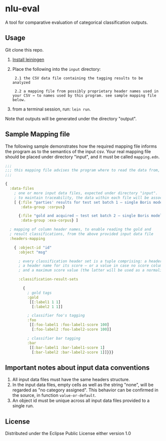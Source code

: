 # nlu-eval

A tool for comparative evaluation of categorical classification outputs.

## Usage

Git clone this repo.

1. [Install leiningen](https://leiningen.org/#install)

2. Place the following into the `input` directory:

        2.1 the CSV data file containing the tagging results to be analyzed

        2.2 a mapping file from possibly proprietary header names used in your CSV → to names used by this program. see sample mapping file below.

3. from a terminal session, run: `lein run`.

Note that outputs will be generated under the directory "output".


## Sample Mapping file

The following sample demonstrates how the required mapping file informs the program as to the semantics of the input csv.
Your real mapping file should be placed under directory "input", and it must be called `mapping.edn`.

```clojure
;;;
;;; this mapping file advises the program where to read the data from, and how to read it
;;;

{
  :data-files
    ; one or more input data files, expected under directory "input".
    ; to maintain traceability, the data within each file will be associated with the name provided by :data-group.
    [ {:file "parties' results for test set batch 1 ― single Boris model - results.csv"
       :data-group :corpus}

      {:file "gold and acquired ― test set batch 2 ― single Boris models - results.csv"
       :data-group :exa-corpus} ]

  ; mapping of column header names, to enable reading the gold and
  ; result classifications, from the above provided input data file
  :headers-mapping

    { :object-id "id"
      :object "msg"

      ; every classification header set is a tuple comprising: a header name,
      ; a header name for its score ― or a value in case no score column is provided,
      ; and a maximum score value (the latter will be used as a normalization factor).

      :classification-result-sets

        {
          ; gold tags
          :gold
           [[:label1 1 1]
            [:label2 1 1]]

          ; classifier foo's tagging
          :foo
           [[:foo-label1 :foo-label1-score 100]
            [:foo-label2 :foo-label2-score 100]]

          ; classifier bar tagging
          :bar
           [[:bar-label1 :bar-label1-score 1]
            [:bar-label2 :bar-label2-score 1]]}}}
```

## Important notes about input data conventions

1. All input data files must have the same headers structure.
2. In the input data files, empty cells as well as the string "none", will be regarded as "no category assigned". This behavior can be confirmed in the source, in function `value-or-default`.
3. An object id must be unique across all input data files provided to a single run.


## License

Distributed under the Eclipse Public License either version 1.0

